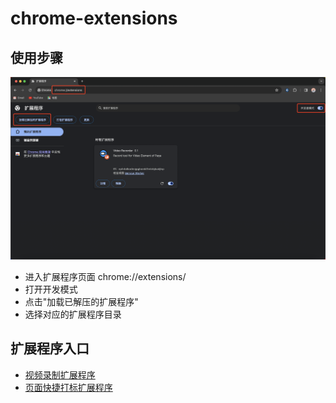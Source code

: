 # chrome-extensions

## 使用步骤

![图片](./assets/image1.png)
- 进入扩展程序页面 chrome://extensions/
- 打开开发模式
- 点击"加载已解压的扩展程序"
- 选择对应的扩展程序目录


## 扩展程序入口

- [视频录制扩展程序](./videoRecorder)
- [页面快捷打标扩展程序](./easyMark/)